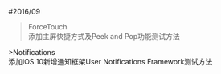 #2016/09 
>ForceTouch <br>
添加主屏快捷方式及Peek and Pop功能测试方法

<p>
>Notifications<br>
添加iOS 10新增通知框架User Notifications Framework测试方法
